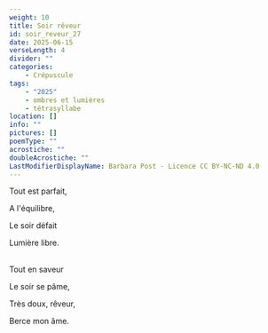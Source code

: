 ```yaml
---
weight: 10
title: Soir rêveur
id: soir_reveur_27
date: 2025-06-15
verseLength: 4
divider: ""
categories:
    - Crépuscule
tags:
    - "2025"
    - ombres et lumières
    - tétrasyllabe
location: []
info: ""
pictures: []
poemType: ""
acrostiche: ""
doubleAcrostiche: ""
LastModifierDisplayName: Barbara Post - Licence CC BY-NC-ND 4.0
---
```

Tout est parfait,

A l'équilibre,

Le soir défait

Lumière libre.

 \
Tout en saveur

Le soir se pâme,

Très doux, rêveur,

Berce mon âme.
